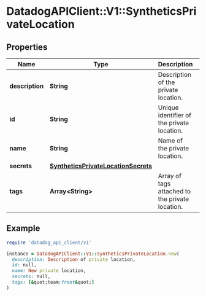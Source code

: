 # DatadogAPIClient::V1::SyntheticsPrivateLocation

## Properties

| Name | Type | Description | Notes |
| ---- | ---- | ----------- | ----- |
| **description** | **String** | Description of the private location. |  |
| **id** | **String** | Unique identifier of the private location. | [optional][readonly] |
| **name** | **String** | Name of the private location. |  |
| **secrets** | [**SyntheticsPrivateLocationSecrets**](SyntheticsPrivateLocationSecrets.md) |  | [optional] |
| **tags** | **Array&lt;String&gt;** | Array of tags attached to the private location. |  |

## Example

```ruby
require 'datadog_api_client/v1'

instance = DatadogAPIClient::V1::SyntheticsPrivateLocation.new(
  description: Description of private location,
  id: null,
  name: New private location,
  secrets: null,
  tags: [&quot;team:front&quot;]
)
```

